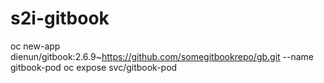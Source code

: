 # s2i-gitbook



oc new-app dienun/gitbook:2.6.9~https://github.com/somegitbookrepo/gb.git --name gitbook-pod
oc expose svc/gitbook-pod

